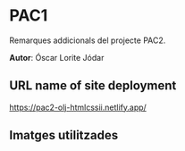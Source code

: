 # PAC1

Remarques addicionals del projecte PAC2.

**Autor**: Óscar Lorite Jódar

## URL name of site deployment

https://pac2-olj-htmlcssii.netlify.app/

## Imatges utilitzades
